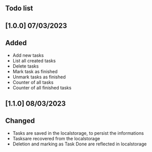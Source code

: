 ## Todo list

## [1.0.0] 07/03/2023

## Added
- Add new tasks
- List all created tasks
- Delete tasks
- Mark task as finished
- Unmark tasks as finished
- Counter of all tasks
- Counter of all finished tasks

## [1.1.0] 08/03/2023

## Changed
- Tasks are saved in the localstorage, to persist the informations
- Tasksare recovered from the localstorage
- Deletion and marking as Task Done are reflected in localstorage